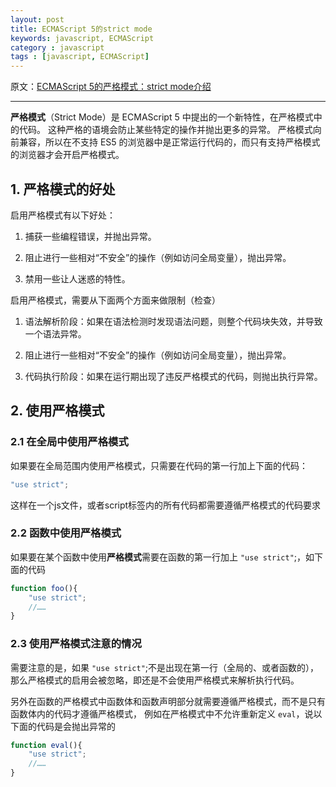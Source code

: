 ```yaml
---
layout: post
title: ECMAScript 5的strict mode
keywords: javascript, ECMAScript
category : javascript
tags : [javascript, ECMAScript]
---
```


原文：[ECMAScript 5的严格模式：strict mode介绍](http://js8.in/1035.html)

----------------------------------------------------

**严格模式**（Strict Mode）是 ECMAScript 5 中提出的一个新特性，在严格模式中的代码。
这种严格的语境会防止某些特定的操作并抛出更多的异常。
严格模式向前兼容，所以在不支持 ES5 的浏览器中是正常运行代码的，而只有支持严格模式的浏览器才会开启严格模式。

## 1. 严格模式的好处

启用严格模式有以下好处：

1. 捕获一些编程错误，并抛出异常。 

2. 阻止进行一些相对“不安全”的操作（例如访问全局变量），抛出异常。 

3. 禁用一些让人迷惑的特性。 

启用严格模式，需要从下面两个方面来做限制（检查）

1. 语法解析阶段：如果在语法检测时发现语法问题，则整个代码块失效，并导致一个语法异常。 

2. 阻止进行一些相对“不安全”的操作（例如访问全局变量），抛出异常。 

3. 代码执行阶段：如果在运行期出现了违反严格模式的代码，则抛出执行异常。 

## 2. 使用严格模式

### 2.1 在全局中使用严格模式

如果要在全局范围内使用严格模式，只需要在代码的第一行加上下面的代码：

```javascript
"use strict";
```

这样在一个js文件，或者script标签内的所有代码都需要遵循严格模式的代码要求

### 2.2 函数中使用严格模式

如果要在某个函数中使用**严格模式**需要在函数的第一行加上 `"use strict"`;，如下面的代码

```javascript
function foo(){
	"use strict";
	//……
}
```

### 2.3 使用严格模式注意的情况

需要注意的是，如果 `"use strict"`;不是出现在第一行（全局的、或者函数的），那么严格模式的启用会被忽略，即还是不会使用严格模式来解析执行代码。

另外在函数的严格模式中函数体和函数声明部分就需要遵循严格模式，而不是只有函数体内的代码才遵循严格模式，
例如在严格模式中不允许重新定义 `eval`，说以下面的代码是会抛出异常的

```javascript
function eval(){
	"use strict";
	//……
}
```

